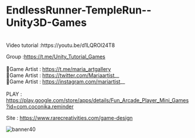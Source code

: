 # EndlessRunner-TempleRun--Unity3D-Games

<br />
Video tutorial :https://youtu.be/d1LQROl24T8 <br />

Group :https://t.me/Unity_Tutorial_Games<br /><br />
🎨Game Artist : https://t.me/maria_artgallery<br />
🎨Game Artist : https://twitter.com/Mariaartist__ <br />
🎨Game Artist : https://instagram.com/mariartist__ <br /><br />
PLAY : https://play.google.com/store/apps/details/Fun_Arcade_Player_Mini_Games?id=com.coconika.reminder<br />

Site : https://www.rarecreativities.com/game-design <br />



![banner40](https://user-images.githubusercontent.com/83016119/215309469-246dd64c-0c7d-4999-acb9-f6a1d4909a12.png)

